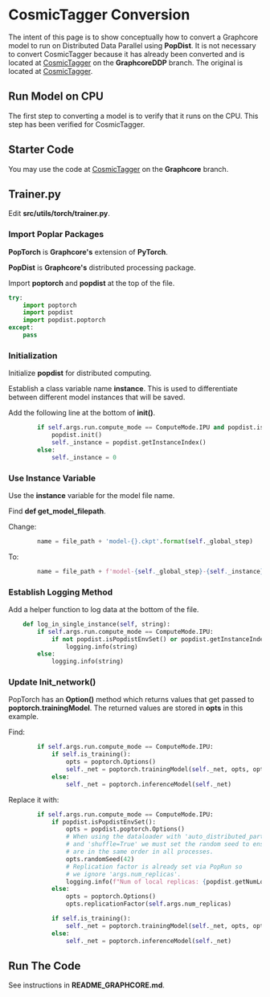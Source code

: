 # CosmicTagger Conversion

The intent of this page is to show conceptually how to convert a Graphcore model to run on Distributed Data Parallel
using **PopDist**.
It is not necessary to convert CosmicTagger because it has already been converted and is
located at [CosmicTagger](https://github.com/BruceRayWilsonAtANL/CosmicTagger.git) on the **GraphcoreDDP** branch.
The original is located at [CosmicTagger](https://github.com/coreyjadams/CosmicTagger.git).

## Run Model on CPU

The first step to converting a model is to verify that it runs on the CPU.  This step has been verified for CosmicTagger.

## Starter Code

You may use the code at [CosmicTagger](https://github.com/BruceRayWilsonAtANL/CosmicTagger.git) on the **Graphcore** branch.

## Trainer.py

Edit **src/utils/torch/trainer.py**.

### Import Poplar Packages

**PopTorch** is **Graphcore's** extension of **PyTorch**.

**PopDist** is **Graphcore's** distributed processing package.

Import **poptorch** and **popdist** at the top of the file.

```python
try:
    import poptorch
    import popdist
    import popdist.poptorch
except:
    pass
```

### Initialization

Initialize **popdist** for distributed computing.

Establish a class variable name **instance**.  This is used to differentiate between different
model instances that will be saved.

Add the following line at the bottom of **__init__()**.

```python
        if self.args.run.compute_mode == ComputeMode.IPU and popdist.isPopdistEnvSet():
            popdist.init()
            self._instance = popdist.getInstanceIndex()
        else:
            self._instance = 0
```

### Use Instance Variable

Use the **instance** variable for the model file name.

Find **def get_model_filepath**.

Change:

```python
        name = file_path + 'model-{}.ckpt'.format(self._global_step)
```

To:

```python
        name = file_path + f'model-{self._global_step}-{self._instance}.ckpt'
```

### Establish Logging Method

Add a helper function to log data at the bottom of the file.

```python
    def log_in_single_instance(self, string):
        if self.args.run.compute_mode == ComputeMode.IPU:
            if not popdist.isPopdistEnvSet() or popdist.getInstanceIndex() == 0:
                logging.info(string)
        else:
            logging.info(string)
```

### Update Init_network()

PopTorch has an **Option()** method which returns values that get passed to **poptorch.trainingModel**.
The returned values are stored in **opts** in this example.

Find:

```python
        if self.args.run.compute_mode == ComputeMode.IPU:
            if self.is_training():
                opts = poptorch.Options()
                self._net = poptorch.trainingModel(self._net, opts, optimizer=torch.optim.SGD(self._net.parameters(), lr=1e-3))
            else:
                self._net = poptorch.inferenceModel(self._net)
```

Replace it with:

```python
        if self.args.run.compute_mode == ComputeMode.IPU:
            if popdist.isPopdistEnvSet():
                opts = popdist.poptorch.Options()
                # When using the dataloader with 'auto_distributed_partitioning=True'
                # and 'shuffle=True' we must set the random seed to ensure that tensors
                # are in the same order in all processes.
                opts.randomSeed(42)
                # Replication factor is already set via PopRun so
                # we ignore 'args.num_replicas'.
                logging.info(f"Num of local replicas: {popdist.getNumLocalReplicas()}")
            else:
                opts = poptorch.Options()
                opts.replicationFactor(self.args.num_replicas)

            if self.is_training():
                self._net = poptorch.trainingModel(self._net, opts, optimizer=torch.optim.SGD(self._net.parameters(), lr=1e-3))
            else:
                self._net = poptorch.inferenceModel(self._net)
```

## Run The Code

See instructions in **README_GRAPHCORE.md**.
